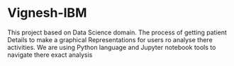 # Vignesh-IBM
This project based on Data Science domain. The process of getting patient Details to make a graphical Representations for users ro analyse there activities. We are using Python language and Jupyter notebook tools to navigate there exact analysis
